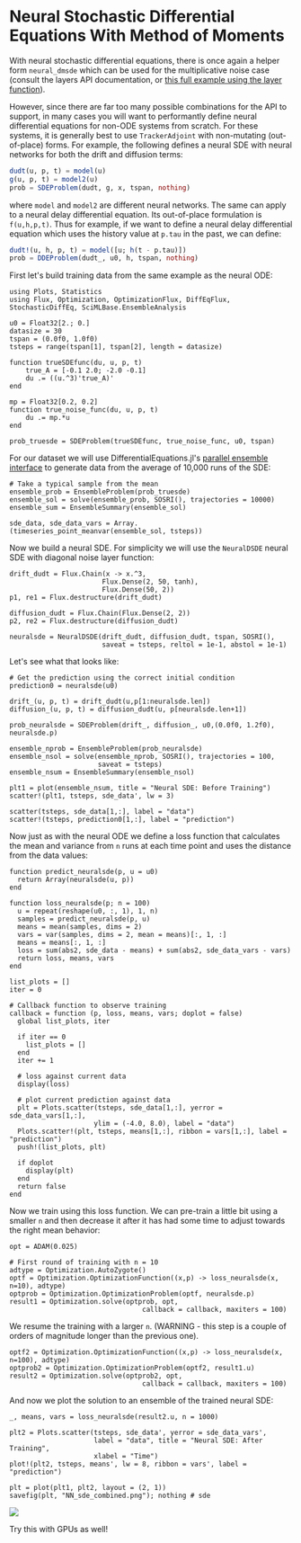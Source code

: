 # Neural Stochastic Differential Equations With Method of Moments

With neural stochastic differential equations, there is once again a helper form
`neural_dmsde` which can be used for the multiplicative noise case (consult the
layers API documentation, or [this full example using the layer
function](https://github.com/MikeInnes/zygote-paper/blob/master/neural_sde/neural_sde.jl)).

However, since there are far too many possible combinations for the API to
support, in many cases you will want to performantly define neural differential
equations for non-ODE systems from scratch. For these systems, it is generally
best to use `TrackerAdjoint` with non-mutating (out-of-place) forms. For
example, the following defines a neural SDE with neural networks for both the
drift and diffusion terms:

```julia
dudt(u, p, t) = model(u)
g(u, p, t) = model2(u)
prob = SDEProblem(dudt, g, x, tspan, nothing)
```

where `model` and `model2` are different neural networks. The same can apply to
a neural delay differential equation. Its out-of-place formulation is
`f(u,h,p,t)`. Thus for example, if we want to define a neural delay differential
equation which uses the history value at `p.tau` in the past, we can define:

```julia
dudt!(u, h, p, t) = model([u; h(t - p.tau)])
prob = DDEProblem(dudt_, u0, h, tspan, nothing)
```


First let's build training data from the same example as the neural ODE:

```@example nsde
using Plots, Statistics
using Flux, Optimization, OptimizationFlux, DiffEqFlux, StochasticDiffEq, SciMLBase.EnsembleAnalysis

u0 = Float32[2.; 0.]
datasize = 30
tspan = (0.0f0, 1.0f0)
tsteps = range(tspan[1], tspan[2], length = datasize)
```

```@example nsde
function trueSDEfunc(du, u, p, t)
    true_A = [-0.1 2.0; -2.0 -0.1]
    du .= ((u.^3)'true_A)'
end

mp = Float32[0.2, 0.2]
function true_noise_func(du, u, p, t)
    du .= mp.*u
end

prob_truesde = SDEProblem(trueSDEfunc, true_noise_func, u0, tspan)
```

For our dataset we will use DifferentialEquations.jl's [parallel ensemble
interface](http://docs.juliadiffeq.org/dev/features/ensemble.html) to generate
data from the average of 10,000 runs of the SDE:

```@example nsde
# Take a typical sample from the mean
ensemble_prob = EnsembleProblem(prob_truesde)
ensemble_sol = solve(ensemble_prob, SOSRI(), trajectories = 10000)
ensemble_sum = EnsembleSummary(ensemble_sol)

sde_data, sde_data_vars = Array.(timeseries_point_meanvar(ensemble_sol, tsteps))
```

Now we build a neural SDE. For simplicity we will use the `NeuralDSDE`
neural SDE with diagonal noise layer function:

```@example nsde
drift_dudt = Flux.Chain(x -> x.^3,
                       Flux.Dense(2, 50, tanh),
                       Flux.Dense(50, 2))
p1, re1 = Flux.destructure(drift_dudt)

diffusion_dudt = Flux.Chain(Flux.Dense(2, 2))
p2, re2 = Flux.destructure(diffusion_dudt)

neuralsde = NeuralDSDE(drift_dudt, diffusion_dudt, tspan, SOSRI(),
                       saveat = tsteps, reltol = 1e-1, abstol = 1e-1)
```

Let's see what that looks like:

```@example nsde
# Get the prediction using the correct initial condition
prediction0 = neuralsde(u0)

drift_(u, p, t) = drift_dudt(u,p[1:neuralsde.len])
diffusion_(u, p, t) = diffusion_dudt(u, p[neuralsde.len+1])

prob_neuralsde = SDEProblem(drift_, diffusion_, u0,(0.0f0, 1.2f0), neuralsde.p)

ensemble_nprob = EnsembleProblem(prob_neuralsde)
ensemble_nsol = solve(ensemble_nprob, SOSRI(), trajectories = 100,
                      saveat = tsteps)
ensemble_nsum = EnsembleSummary(ensemble_nsol)

plt1 = plot(ensemble_nsum, title = "Neural SDE: Before Training")
scatter!(plt1, tsteps, sde_data', lw = 3)

scatter(tsteps, sde_data[1,:], label = "data")
scatter!(tsteps, prediction0[1,:], label = "prediction")
```

Now just as with the neural ODE we define a loss function that calculates the
mean and variance from `n` runs at each time point and uses the distance from
the data values:

```@example nsde
function predict_neuralsde(p, u = u0)
  return Array(neuralsde(u, p))
end

function loss_neuralsde(p; n = 100)
  u = repeat(reshape(u0, :, 1), 1, n)
  samples = predict_neuralsde(p, u)
  means = mean(samples, dims = 2)
  vars = var(samples, dims = 2, mean = means)[:, 1, :]
  means = means[:, 1, :]
  loss = sum(abs2, sde_data - means) + sum(abs2, sde_data_vars - vars)
  return loss, means, vars
end
```

```@example nsde
list_plots = []
iter = 0

# Callback function to observe training
callback = function (p, loss, means, vars; doplot = false)
  global list_plots, iter

  if iter == 0
    list_plots = []
  end
  iter += 1

  # loss against current data
  display(loss)

  # plot current prediction against data
  plt = Plots.scatter(tsteps, sde_data[1,:], yerror = sde_data_vars[1,:],
                     ylim = (-4.0, 8.0), label = "data")
  Plots.scatter!(plt, tsteps, means[1,:], ribbon = vars[1,:], label = "prediction")
  push!(list_plots, plt)

  if doplot
    display(plt)
  end
  return false
end
```

Now we train using this loss function. We can pre-train a little bit using a
smaller `n` and then decrease it after it has had some time to adjust towards
the right mean behavior:

```@example nsde
opt = ADAM(0.025)

# First round of training with n = 10
adtype = Optimization.AutoZygote()
optf = Optimization.OptimizationFunction((x,p) -> loss_neuralsde(x, n=10), adtype)
optprob = Optimization.OptimizationProblem(optf, neuralsde.p)
result1 = Optimization.solve(optprob, opt,
                                 callback = callback, maxiters = 100)
```

We resume the training with a larger `n`. (WARNING - this step is a couple of
orders of magnitude longer than the previous one).

```@example nsde
optf2 = Optimization.OptimizationFunction((x,p) -> loss_neuralsde(x, n=100), adtype)
optprob2 = Optimization.OptimizationProblem(optf2, result1.u)
result2 = Optimization.solve(optprob2, opt,
                                 callback = callback, maxiters = 100)
```

And now we plot the solution to an ensemble of the trained neural SDE:

```@example nsde
_, means, vars = loss_neuralsde(result2.u, n = 1000)

plt2 = Plots.scatter(tsteps, sde_data', yerror = sde_data_vars',
                     label = "data", title = "Neural SDE: After Training",
                     xlabel = "Time")
plot!(plt2, tsteps, means', lw = 8, ribbon = vars', label = "prediction")

plt = plot(plt1, plt2, layout = (2, 1))
savefig(plt, "NN_sde_combined.png"); nothing # sde
```

![](https://user-images.githubusercontent.com/1814174/76975872-88dc9100-6909-11ea-80f7-242f661ebad1.png)

Try this with GPUs as well!
